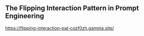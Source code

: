 ## The Flipping Interaction Pattern in Prompt Engineering
https://flipping-interaction-pat-cozf0zh.gamma.site/

